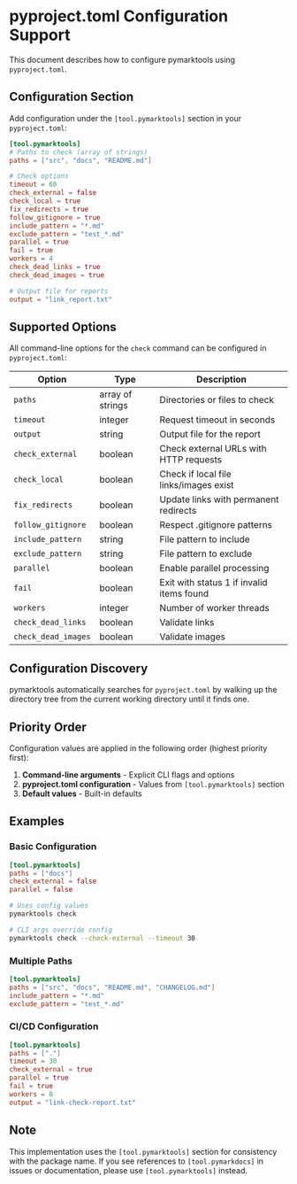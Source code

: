 # pyproject.toml Configuration Support

This document describes how to configure pymarktools using `pyproject.toml`.

## Configuration Section

Add configuration under the `[tool.pymarktools]` section in your `pyproject.toml`:

```toml
[tool.pymarktools]
# Paths to check (array of strings)
paths = ["src", "docs", "README.md"]

# Check options
timeout = 60
check_external = false
check_local = true
fix_redirects = true
follow_gitignore = true
include_pattern = "*.md"
exclude_pattern = "test_*.md"
parallel = true
fail = true
workers = 4
check_dead_links = true
check_dead_images = true

# Output file for reports
output = "link_report.txt"
```

## Supported Options

All command-line options for the `check` command can be configured in `pyproject.toml`:

| Option | Type | Description |
|--------|------|-------------|
| `paths` | array of strings | Directories or files to check |
| `timeout` | integer | Request timeout in seconds |
| `output` | string | Output file for the report |
| `check_external` | boolean | Check external URLs with HTTP requests |
| `check_local` | boolean | Check if local file links/images exist |
| `fix_redirects` | boolean | Update links with permanent redirects |
| `follow_gitignore` | boolean | Respect .gitignore patterns |
| `include_pattern` | string | File pattern to include |
| `exclude_pattern` | string | File pattern to exclude |
| `parallel` | boolean | Enable parallel processing |
| `fail` | boolean | Exit with status 1 if invalid items found |
| `workers` | integer | Number of worker threads |
| `check_dead_links` | boolean | Validate links |
| `check_dead_images` | boolean | Validate images |

## Configuration Discovery

pymarktools automatically searches for `pyproject.toml` by walking up the directory tree from the current working directory until it finds one.

## Priority Order

Configuration values are applied in the following order (highest priority first):

1. **Command-line arguments** - Explicit CLI flags and options
2. **pyproject.toml configuration** - Values from `[tool.pymarktools]` section  
3. **Default values** - Built-in defaults

## Examples

### Basic Configuration

```toml
[tool.pymarktools]
paths = ["docs"]
check_external = false
parallel = false
```

```bash
# Uses config values
pymarktools check

# CLI args override config  
pymarktools check --check-external --timeout 30
```

### Multiple Paths

```toml
[tool.pymarktools]
paths = ["src", "docs", "README.md", "CHANGELOG.md"]
include_pattern = "*.md"
exclude_pattern = "test_*.md"
```

### CI/CD Configuration

```toml
[tool.pymarktools]
paths = ["."]
timeout = 30
check_external = true
parallel = true
fail = true
workers = 8
output = "link-check-report.txt"
```

## Note

This implementation uses the `[tool.pymarktools]` section for consistency with the package name. If you see references to `[tool.pymarkdocs]` in issues or documentation, please use `[tool.pymarktools]` instead.